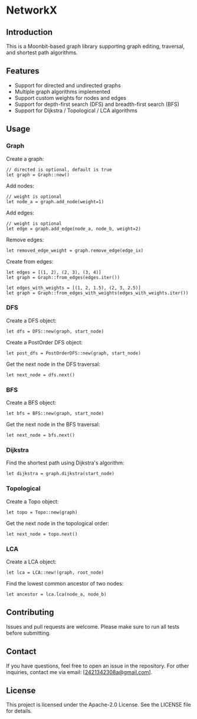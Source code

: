 # NetworkX

## Introduction
This is a Moonbit-based graph library supporting graph editing, traversal, and shortest path algorithms.

## Features
- Support for directed and undirected graphs
- Multiple graph algorithms implemented
- Support custom weights for nodes and edges
- Support for depth-first search (DFS) and breadth-first search (BFS)
- Support for Dijkstra / Topological / LCA algorithms

## Usage
### Graph
Create a graph:
```moonbit
// directed is optional, default is true
let graph = Graph::new()
```

Add nodes:
```moonbit
// weight is optional
let node_a = graph.add_node(weight=1)
```

Add edges:
```moonbit
// weight is optional
let edge = graph.add_edge(node_a, node_b, weight=2)
```

Remove edges:
```moonbit
let removed_edge_weight = graph.remove_edge(edge_ix)
```

Create from edges:
```moonbit
let edges = [(1, 2), (2, 3), (3, 4)]
let graph = Graph::from_edges(edges.iter())

let edges_with_weights = [(1, 2, 1.5), (2, 3, 2.5)]
let graph = Graph::from_edges_with_weights(edges_with_weights.iter())
```

### DFS

Create a DFS object:
```moonbit
let dfs = DFS::new(graph, start_node)
```

Create a PostOrder DFS object:
```moonbit
let post_dfs = PostOrderDFS::new(graph, start_node)
```

Get the next node in the DFS traversal:
```moonbit
let next_node = dfs.next()
```

### BFS
Create a BFS object:
```moonbit
let bfs = BFS::new(graph, start_node)
```

Get the next node in the BFS traversal:
```moonbit
let next_node = bfs.next()
```

### Dijkstra
Find the shortest path using Dijkstra's algorithm:
```moonbit
let dijkstra = graph.dijkstra(start_node)
```

### Topological
Create a Topo object:
```moonbit
let topo = Topo::new(graph)
```

Get the next node in the topological order:
```moonbit
let next_node = topo.next()
```

### LCA
Create a LCA object:
```moonbit
let lca = LCA::new!(graph, root_node)
```

Find the lowest common ancestor of two nodes:
```moonbit
let ancestor = lca.lca(node_a, node_b)
```

## Contributing
Issues and pull requests are welcome. Please make sure to run all tests before submitting.

## Contact
If you have questions, feel free to open an issue in the repository. For other inquiries, contact me via email: [2421342308a@gmail.com].

## License
This project is licensed under the Apache-2.0 License. See the LICENSE file for details.
